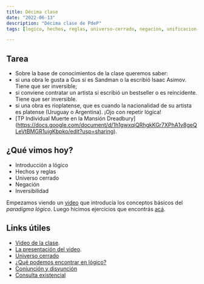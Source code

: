```yaml
---
title: Décima clase
date: "2022-06-13"
description: "Décima clase de PdeP"
tags: [logico, hechos, reglas, universo-cerrado, negacion, unificacion-asignacion, inversibilidad]

---
```


## Tarea

- Sobre la base de conocimientos de la clase queremos saber:
- si una obra le gusta a Gus si es Sandman o la escribió Isaac Asimov. Tiene que ser inversible;
- si conviene contratar un artista si escribió un bestseller o es reincidente. Tiene que ser inversible.
-  si una obra es rioplatense, que es cuando la nacionalidad de su artista es platense (Uruguay o Argentina). ¡Ojo con repetir lógica!
- [TP Individual Muerte en la Mansión Dreadbury] (https://docs.google.com/document/d/1h1gwxqiQRhgkKGr7XPhA1v8geQLeVtBMGR1ujgKbpko/edit?usp=sharing).

## ¿Qué vimos hoy?

- Introducción a lógico
- Hechos y reglas
- Universo cerrado
- Negación
- Inversibilidad

Empezamos viendo un [video](https://www.youtube.com/watch?reload=9&v=4M-lzIOhVbI&feature=youtu.be) que introducía los conceptos básicos del *paradigma lógico*.
Luego hicimos ejercicios que encontrás [acá](https://github.com/pdep-lunes/pdep-clases-2022/blob/master/logico/clase10/clase-10.pl).

## Links útiles

* [Video de la clase](https://drive.google.com/file/d/1JdKDX0UB0geLR2f5cmql-FHoqr-DVEj5/view?usp=sharing).
* [La presentación del video](https://docs.google.com/presentation/d/1XJY_jdb52BPj7PvuRICEf3NZdCaxg3Kul2OeC9pHIXk/edit#slide=id.p).
* [Universo cerrado](http://wiki.uqbar.org/wiki/articles/paradigma-logico---introduccion.html)
* [¿Qué podemos encontrar en lógico?](http://wiki.uqbar.org/wiki/articles/paradigma-logico---un-poco-de-nomenclatura.html)
* [Conjunción y disyunción](http://wiki.uqbar.org/wiki/articles/paradigma-logico---conjuncion-y-disyuncion.html)
* [Consulta existencial](http://wiki.uqbar.org/wiki/articles/paradigma-logico---multiples-respuestas.html)


